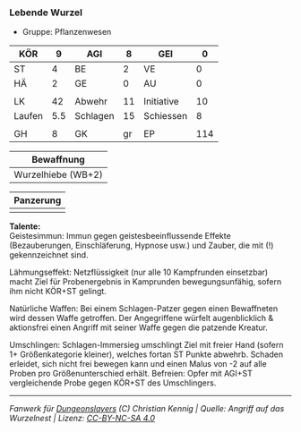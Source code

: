### Lebende Wurzel  
- Gruppe: Pflanzenwesen  

| KÖR | 9 | AGI | 8 | GEI | 0 |
| --- | --- | --- | --- | --- | --- |
| ST | 4 | BE | 2 | VE | 0 |
| HÄ | 2 | GE | 0 | AU | 0 |
|  |  |  |  |  |  |
| LK | 42 | Abwehr | 11 | Initiative | 10 |
| Laufen | 5.5 | Schlagen | 15 | Schiessen | 8 |
|  |  |  |  |  |  |
| GH | 8 | GK | gr | EP | 114 |


| Bewaffnung |
| --- |
| Wurzelhiebe (WB+2) |


| Panzerung |
| --- |
|  |


**Talente:**  
Geistesimmun: Immun gegen geistesbeeinflussende Effekte (Bezauberungen, Einschläferung, Hypnose usw.) und Zauber, die mit (!) gekennzeichnet sind.

Lähmungseffekt: Netzflüssigkeit (nur alle 10 Kampfrunden einsetzbar) macht Ziel für Probenergebnis in Kamprunden bewegungsunfähig, sofern ihm nicht KÖR+ST gelingt.

Natürliche Waffen: Bei einem Schlagen-Patzer gegen einen Bewaffneten wird dessen Waffe getroffen. Der Angegriffene würfelt augenblicklich & aktionsfrei einen Angriff mit seiner Waffe gegen die patzende Kreatur.

Umschlingen: Schlagen-Immersieg umschlingt Ziel mit freier Hand (sofern 1+ Größenkategorie kleiner), welches fortan ST Punkte abwehrb. Schaden erleidet, sich nicht frei bewegen kann und einen Malus von -2 auf alle Proben pro Größenunterschied erhält. Befreien: Opfer mit AGI+ST vergleichende Probe gegen KÖR+ST des Umschlingers.





___
*Fanwerk für [Dungeonslayers](https://www.dungeonslayers.net/) (C) Christian Kennig | Quelle: Angriff auf das Wurzelnest | Lizenz: [CC-BY-NC-SA 4.0](https://creativecommons.org/licenses/by-nc-sa/4.0/deed.de)*